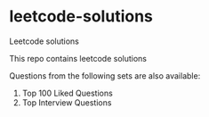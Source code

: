 # leetcode-solutions
Leetcode solutions

This repo contains leetcode solutions

Questions from the following sets are also available:
1. Top 100 Liked Questions
2. Top Interview Questions



